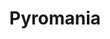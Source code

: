 ---
layout: song
redirect_from: /Home/Song/7
id: 7
title: Pyromania
artist: Kraedt
genre: Electro House
image: Pyromania.jpg
buy-able: true
downloadable: true
yt-id: yO7vCM6288A
itunes: https://itunes.apple.com/us/album/the-record-crate/id1195366160
beatport:
amazon: https://www.amazon.com/Record-Crate-Kraedt/dp/B01MT9BKO0/ref=sr_1_3?s=dmusic&ie=UTF8&qid=1491041296&sr=1-3-mp3-albums-bar-strip-0&keywords=Kraedt
spotify: https://open.spotify.com/album/5BHcEqyyuer5W8ikGztMJm
license: 1
---